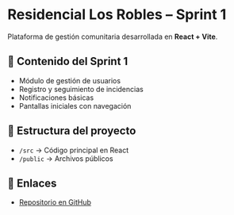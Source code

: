 # Residencial Los Robles – Sprint 1

Plataforma de gestión comunitaria desarrollada en **React + Vite**.

## 🚀 Contenido del Sprint 1
- Módulo de gestión de usuarios
- Registro y seguimiento de incidencias
- Notificaciones básicas
- Pantallas iniciales con navegación

## 📂 Estructura del proyecto
- `/src` → Código principal en React
- `/public` → Archivos públicos

## 🔗 Enlaces
- [Repositorio en GitHub](https://github.com/Fatimiau/losroblesweb)
